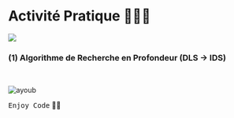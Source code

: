 # Activité Pratique 👨🏻‍💻
![](https://uploads-ssl.webflow.com/60ec34540d013784844d2ee2/61d42d538aec6733243470a7_Python-logo.png)

### (1) Algorithme de Recherche en Profondeur (DLS -> IDS)

<br>

![ayoub](https://user-images.githubusercontent.com/92756846/220727344-dbb21e84-4584-4055-bde5-a3c90a64a618.jpg)

<kbd>Enjoy Code</kbd> 👨‍💻
